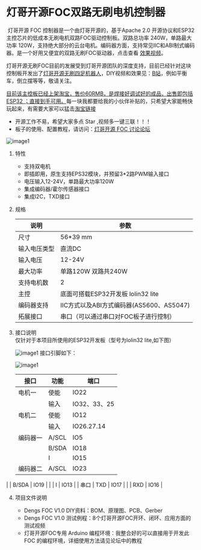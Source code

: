 

# 灯哥开源FOC双路无刷电机控制器



​     灯哥开源 FOC 控制器是一个由灯哥开源的，基于Apache 2.0 开源协议和ESP32主控芯片的低成本无刷电机双路FOC驱动控制板。双路总功率 240W，单路最大功率 120W，支持绝大部分的云台电机。编码器方面，支持常见IIC和ABI制式编码器。是一个好用又便宜的双路无刷FOC驱动器，点击查看 [效果视频](https://www.bilibili.com/video/BV1Hz4y127FL/)。

​     灯哥开源无刷FOC目前的发展受到灯哥开源团队的深度支持，目前已经针对这块控制板开发出了[灯哥开源无刷四足机器人](https://github.com/ToanTech/py-apple-bldc-quadruped-robot)，DIY视频和效果见：[B站](https://www.bilibili.com/video/BV1kV411i76z/)，例如平衡车，倒立摆等等，敬请关注。

​     <u>目前该主控板已经上架淘宝，售价60RMB，是焊接好调试好的成品，出售即包括 ESP32 ；直接到手可用。</u>每一块我都要给我的小伙伴补贴的，只希望大家能畅快玩起来，有需要大家可以猛击[淘宝链接](https://item.taobao.com/item.htm?spm=a230r.1.14.9.34c9688aRXg2O6&id=638363654504&ns=1&abbucket=20#detail)

* 开源工作不易，希望大家多点 Star ,视频多一键三联！！！
* 板子的使用、配置教程，请访问：[灯哥开源 FOC 讨论论坛](http://leggedrobot.cn/forum.php?mod=forumdisplay&fid=52)

![image1](https://github.com/ToanTech/Deng-s-foc-controller/blob/main/pic/PAFOC_front.jpg)

1. 特性

   * 支持双电机
   * 即插即用，原生支持EPS32模块，并预留3*2路PWM输入接口
   * 电压输入12-24V，单路最大功率120W
   * 集成编码器/霍尔传感器接口
   * 集成I2C，TXD接口

2. 规格

   | 说明         | 参数                                     |
   | ------------ | ---------------------------------------- |
   | 尺寸         | 56*39 mm                                 |
   | 输入电压类型 | 直流DC                                   |
   | 输入电压     | 12-24V                                   |
   | 最大功率     | 单路120W 双路共240W                      |
   | 支持电机数   | 2                                        |
   | 主控         | 底面可搭载ESP32开发板 lolin32 lite       |
   | 编码器支持   | IIC方式以及ABI方式编码器(AS5600、AS5047) |
   | 拓展接口     | 串口（可以通过串口对FOC板子进行控制）    |
   
3. 接口说明  
   仅针对于本项目所使用的ESP32开发板（型号为lolin32 lite,如下图）
   
   ![image1](https://github.com/ToanTech/Deng-s-foc-controller/blob/main/pic/lolin32_lite.jpg)
   接口引脚如下：

   ![image1](https://github.com/ToanTech/Deng-s-foc-controller/blob/main/pic/pafoc_interface.jpg)
   
   
   
   | 接口     | 功能  | 端口         |
   | -------- | ----- | ------------ |
   | 电机一   | 使能  | IO22         |
   |          | 输入  | IO32、33、25 |
   | 电机二   | 使能  | IO12         |
   |          | 输入  | IO26.27.14   |
   | 编码器一 | A/SCL | IO5          |
   |          | B/SDA | IO18         |
   |          | I     | IO15         |
   | 编码器二 | A/SCL | IO23         |
|          | B/SDA | IO19         |
   |          | I     | IO13         |
| 串口     | TXD   | IO17         |
   |          | RXD   | IO16         |
   
4. 项目文件说明

   * Dengs FOC V1.0 DIY资料：BOM、原理图、PCB、Gerber
   * Dengs FOC V1.0 测试例程：8个灯哥开源FOC开环、闭环、应用方面的测试视频
   * 灯哥开源FOC专用 Arduino 编程环境：我整合好的可以直接用于开发此 FOC 的编程环境，详细使用方法请见论坛中的教程